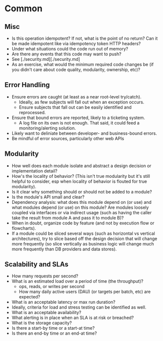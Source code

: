 # Common

## Misc

- Is this operation idempotent? If not, what is the point of no return? Can
it be made idempotent like via idempotency token HTTP headers?
- Under what situations could the code run out of memory?
- Are there any events that this code may want to push?
- See [./security.md][./security.md]
- As an exercise, what would the minimum required code changes be (if you didn't
care about code quality, modularity, ownership, etc)?

## Error Handling

- Ensure errors are caught (at least as a near root-level try/catch).
    - Ideally, as few subjects will fall out when an exception occurs.
    - Ensure subjects that fall out can be easily identified and
    reprocessed.
- Ensure that bound errors are reported, likely to a ticketing system.
    - A log file on its own is not enough. That said, it could feed a
    monitoring/alerting solution.
- Likely want to deliniate between developer- and business-bound errors.
- Be mindful of error sources, particularly other web APIs

## Modularity

- How well does each module isolate and abstract a design decision or
implementation detail?
- How's the locality of behavior? (This isn't true modularity but it's still
helpful to consider, esp when locality of behavior is flouted for true
modularity).
- Is it clear why something should or should not be added to a module?
- Is the module's API small and clear?
- Dependency analysis: what does this module depend on (or use) and what modules
depend (or use) on this module? Are modules loosely coupled via interfaces or
via indirect usage (such as having the caller take the result from module A and
pass it to module B)?
- When in doubt, organize code by feature (and not by execution flow or
flowcharts).
- If a module could be sliced several ways (such as horizontal vs vertical
architectures), try to slice based off the design decision that will change more
frequently (so slice vertically as business logic will change much more
frequently than DB providers and data stores).

## Scalability and SLAs

- How many requests per second?
- What is an estimated load over a period of time (the throughput)?
    - ops, reads, or writes per second
    - How many daily active users (DAU) (or targets per batch, etc) are
    expected?
- What is an acceptable latency or max run duration?
- Ideally, criteria for load and stress testing can be identified as well.
- What is an acceptable availability?
- What alerting is in place when an SLA is at risk or breached?
- What is the storage capacity?
- Is there a start-by time or a start-at time?
- Is there an end-by time or an end-at time?


